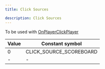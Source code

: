 ```yaml
---
title: Click Sources

description: Click Sources
---
```


To be used with
[OnPlayerClickPlayer](https://wiki.open.mp/docs/scripting/callbacks/OnPlayerClickPlayer)

| Value | Constant symbol         |
| ----- | ----------------------- |
| 0     | CLICK_SOURCE_SCOREBOARD |
| -     | -                       |
